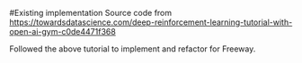 #Existing implementation Source code from https://towardsdatascience.com/deep-reinforcement-learning-tutorial-with-open-ai-gym-c0de4471f368

Followed the above tutorial to implement and refactor for Freeway.

